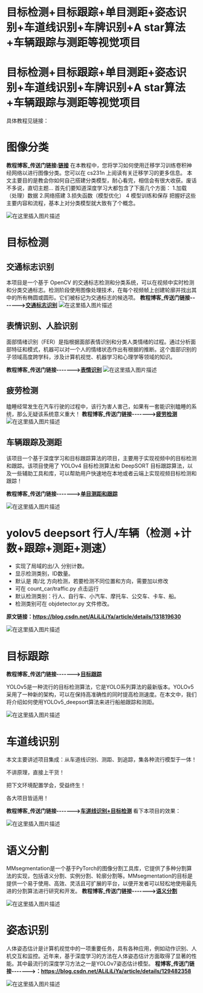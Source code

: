 # 目标检测+目标跟踪+单目测距+姿态识别+车道线识别+车牌识别+A star算法+车辆跟踪与测距等视觉项目
# 目标检测+目标跟踪+单目测距+姿态识别+车道线识别+车牌识别+A star算法+车辆跟踪与测距等视觉项目


具体教程见链接：



# 图像分类

**教程博客_传送门链接:[链接](https://blog.csdn.net/ALiLiLiYa/article/details/127454333)**
在本教程中，您将学习如何使用迁移学习训练卷积神经网络以进行图像分类。您可以在 cs231n 上阅读有关迁移学习的更多信息。
本文主要目的是教会你如何自己搭建分类模型，耐心看完，相信会有很大收获。废话不多说，直切主题…
首先们要知道深度学习大都包含了下面几个方面：
1.加载（处理）数据
2.网络搭建
3.损失函数（模型优化）
4 模型训练和保存
把握好这些主要内容和流程，基本上对分类模型就大致有了个概念。

![在这里插入图片描述](https://img-blog.csdnimg.cn/2af7bbdf024545cdbd862f70c14a267b.png)

# 目标检测

## 交通标志识别

本项目是一个基于 OpenCV 的交通标志检测和分类系统，可以在视频中实时检测和分类交通标志。检测阶段使用图像处理技术，在每个视频帧上创建轮廓并找出其中的所有椭圆或圆形。它们被标记为交通标志的候选项。
**教程博客_传送门链接------->[交通标志识别](https://blog.csdn.net/ALiLiLiYa/article/details/129468675)**
![在这里插入图片描述](https://img-blog.csdnimg.cn/be65a5bce82745a89d0717be62d036d0.png)

## 表情识别、人脸识别

面部情绪识别（FER）是指根据面部表情识别和分类人类情绪的过程。通过分析面部特征和模式，机器可以对一个人的情绪状态作出有根据的推断。这个面部识别的子领域高度跨学科，涉及计算机视觉、机器学习和心理学等领域的知识。

**教程博客_传送门链接------->[表情识别](https://blog.csdn.net/ALiLiLiYa/article/details/132795491)**
![在这里插入图片描述](https://img-blog.csdnimg.cn/c6d044aeefb14e55bb9ff95a44ac9223.png)

## 疲劳检测

瞌睡经常发生在汽车行驶的过程中，该行为害人害己，如果有一套能识别瞌睡的系统，那么无疑该系统意义重大！
**教程博客_传送门链接------->[疲劳检测](https://blog.csdn.net/ALiLiLiYa/article/details/132515440)**
![在这里插入图片描述](https://img-blog.csdnimg.cn/e5e9c9c1aad34745a8543fda5a0e8d01.png)


## 车辆跟踪及测距

该项目一个基于深度学习和目标跟踪算法的项目，主要用于实现视频中的目标检测和跟踪。该项目使用了 YOLOv4 目标检测算法和 DeepSORT 目标跟踪算法，以及一些辅助工具和库，可以帮助用户快速地在本地或者云端上实现视频目标检测和跟踪！

**教程博客_传送门链接------->[单目测距和跟踪](https://blog.csdn.net/ALiLiLiYa/article/details/129822610)**

![在这里插入图片描述](https://img-blog.csdnimg.cn/a7a09fcd8a4b483a9b76c5550a37e4f5.png)

# yolov5 deepsort 行人/车辆（检测 +计数+跟踪+测距+测速）

 - 实现了局域的出/入 分别计数。
 - 显示检测类别，ID数量。
 - 默认是 南/北 方向检测，若要检测不同位置和方向，需要加以修改
 - 可在 count_car/traffic.py 点击运行
 - 默认检测类别：行人、自行车、小汽车、摩托车、公交车、卡车、船。
 - 检测类别可在 objdetector.py 文件修改。

**原文链接：https://blog.csdn.net/ALiLiLiYa/article/details/131819630**

![在这里插入图片描述](https://img-blog.csdnimg.cn/62d1f83f6de946daa556267c42cc3ff3.png)

# 目标跟踪

**教程博客_传送门链接------->[目标跟踪](https://blog.csdn.net/ALiLiLiYa/article/details/131741399)**

YOLOv5是一种流行的目标检测算法，它是YOLO系列算法的最新版本。YOLOv5采用了一种新的架构，可以在保持高准确性的同时提高检测速度。在本文中，我们将介绍如何使用YOLOv5_deepsort算法来进行船舶跟踪和测距。

![在这里插入图片描述](https://img-blog.csdnimg.cn/84f139a34cbf456ca6a01f44d32e0481.png)

# 车道线识别

本文主要讲述项目集成：从车道线识别、测距、到追踪，集各种流行模型于一体！

不讲原理，直接上干货！

把下文环境配置学会，受益终生！

各大项目皆适用！


**教程博客_传送门链接------->[车道线识别+目标检测](https://blog.csdn.net/ALiLiLiYa/article/details/131610493)**
看下本项目的效果：

![在这里插入图片描述](https://img-blog.csdnimg.cn/1942012c55f6454d81da1f3b9d4c482c.png)

# 语义分割

MMsegmentation是一个基于PyTorch的图像分割工具库，它提供了多种分割算法的实现，包括语义分割、实例分割、轮廓分割等。MMsegmentation的目标是提供一个易于使用、高效、灵活且可扩展的平台，以便开发者可以轻松地使用最先进的分割算法进行研究和开发。
**教程博客_传送门链接------->[语义分割](https://blog.csdn.net/ALiLiLiYa/article/details/130836710)**

![在这里插入图片描述](https://img-blog.csdnimg.cn/3073c1c0947245adb56b0fa2461f8c60.png)

# 姿态识别

人体姿态估计是计算机视觉中的一项重要任务，具有各种应用，例如动作识别、人机交互和监控。近年来，基于深度学习的方法在人体姿态估计方面取得了显著的性能。其中最流行的深度学习方法之一是YOLOv7姿态估计模型。
**程博客_传送门链接------->：https://blog.csdn.net/ALiLiLiYa/article/details/129482358**

![在这里插入图片描述](https://img-blog.csdnimg.cn/6a1425075b5d4467af5e69b03b3472cf.png)
